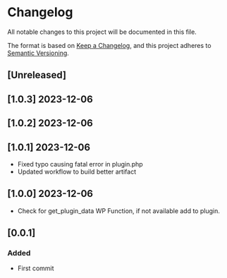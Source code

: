 # Changelog
All notable changes to this project will be documented in this file.

The format is based on [Keep a Changelog](https://keepachangelog.com/en/1.0.0/),
and this project adheres to [Semantic Versioning](https://semver.org/spec/v2.0.0.html).

## [Unreleased]

## [1.0.3] 2023-12-06 

## [1.0.2] 2023-12-06 

## [1.0.1] 2023-12-06 
- Fixed typo causing fatal error in plugin.php
- Updated workflow to build better artifact
  
## [1.0.0] 2023-12-06 
- Check for get_plugin_data WP Function, if not available add to plugin.

## [0.0.1]
### Added
- First commit